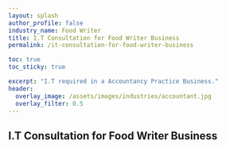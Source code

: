 ```yaml
---
layout: splash 
author_profile: false 
industry_name: Food Writer
title: I.T Consultation for Food Writer Business
permalink: /it-consultation-for-food-writer-business

toc: true
toc_sticky: true

excerpt: "I.T required in a Accountancy Practice Business."
header:
  overlay_image: /assets/images/industries/accountant.jpg
  overlay_filter: 0.5 
---
```


## I.T Consultation for Food Writer Business